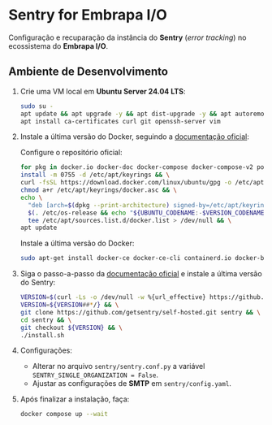 # Sentry for Embrapa I/O

Configuração e recuparação da instância do **Sentry** (_error tracking_) no ecossistema do **Embrapa I/O**.

<!-- Observação: Em ambiantes **Apple Silicon** será necessário utilizar o UTM com QEMU (emulando a arquitetura AMD64). Nestes casos, habilite 4 CPUs, pelo menos 8GB de RAM e configure a VM para utilizar o processador "`Intel Core Processor (Haswell) (Haswell-v1)`" e habilite os seguintes recursos: `sse4.2`, `sse4.1`, `avx`, `avx2` e `ssse3`. -->

## Ambiente de Desenvolvimento

1. Crie uma VM local em **Ubuntu Server 24.04 LTS**:
   
   ```bash
   sudo su -
   apt update && apt upgrade -y && apt dist-upgrade -y && apt autoremove -y && apt autoclean
   apt install ca-certificates curl git openssh-server vim
   ```

2. Instale a última versão do Docker, seguindo a [documentação oficial](https://docs.docker.com/engine/install/ubuntu/):

   Configure o repositório oficial:

   ```bash
   for pkg in docker.io docker-doc docker-compose docker-compose-v2 podman-docker containerd runc; do sudo apt-get remove $pkg; done && \
   install -m 0755 -d /etc/apt/keyrings && \
   curl -fsSL https://download.docker.com/linux/ubuntu/gpg -o /etc/apt/keyrings/docker.asc && \
   chmod a+r /etc/apt/keyrings/docker.asc && \
   echo \
     "deb [arch=$(dpkg --print-architecture) signed-by=/etc/apt/keyrings/docker.asc] https://download.docker.com/linux/ubuntu \
     $(. /etc/os-release && echo "${UBUNTU_CODENAME:-$VERSION_CODENAME}") stable" | \
     tee /etc/apt/sources.list.d/docker.list > /dev/null && \
   apt update
   ```

   Instale a última versão do Docker:

   ```bash
   sudo apt-get install docker-ce docker-ce-cli containerd.io docker-buildx-plugin docker-compose-plugin
   ```

4. Siga o passo-a-passo da [documentação oficial](https://develop.sentry.dev/self-hosted/) e instale a última versão do Sentry:

   ```bash
   VERSION=$(curl -Ls -o /dev/null -w %{url_effective} https://github.com/getsentry/self-hosted/releases/latest) && \
   VERSION=${VERSION##*/} && \
   git clone https://github.com/getsentry/self-hosted.git sentry && \
   cd sentry && \
   git checkout ${VERSION} && \
   ./install.sh
   ```

   <!-- > **Atenção!** Se estiver utilizando arquitetura `arm64` (p.e., processadores Apple Silicon) o _checkout_ da _tag_ precisa ter o sufixo `-arm64` (p.e., `git checkout 25.6.0-arm64`). -->

5. Configurações:

   - Alterar no arquivo `sentry/sentry.conf.py` a variável `SENTRY_SINGLE_ORGANIZATION = False`.
   - Ajustar as configurações de **SMTP** em `sentry/config.yaml`.

6. Após finalizar a instalação, faça:

   ```bash
   docker compose up --wait
   ```
